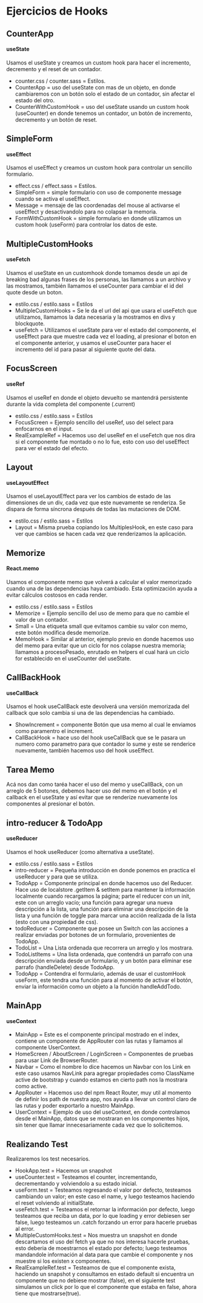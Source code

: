 # Ejercicios de Hooks

## CounterApp
#### useState
Usamos el useState y creamos un custom hook para hacer el incremento, decremento y el reset de un contador.

- counter.css / counter.sass = Estilos.
- CounterApp = uso del useState con mas de un objeto, en donde cambiaremos con un botón solo el estado de un contador, sin afectar el estado del otro.
- CounterWithCustomHook = uso del useState usando un custom hook (useCounter) en donde tenemos un contador, un botón de incremento, decremento y un botón de reset.

## SimpleForm
#### useEffect
Usamos el useEffect y creamos un custom hook para controlar un sencillo formulario.

- effect.css / effect.sass = Estilos.
- SimpleForm = simple formulario con uso de componente message cuando se activa el useEffect.
- Message = mensaje de las coordenadas del mouse al activarse el useEffect y desactivandolo para no colapsar la memoria.
- FormWithCustomHook = simple formulario en donde utilizamos un custom hook (useForm) para controlar los datos de este.

## MultipleCustomHooks
#### useFetch
Usamos el useState en un customhook donde tomamos desde un api de breaking bad algunas frases de los personas, las llamamos a un archivo y las mostramos, también llamamos el useCounter para cambiar el id del quote desde un boton.

- estilo.css / estilo.sass = Estilos
- MultipleCustomHooks = Se le da el url del api que usara el useFetch que utilizamos, llamamos la data necesaria y la mostramos en divs y blockquote.
- useFetch = Utilizamos el useState para ver el estado del componente, el useEffect para que muestre cada vez el loading, al presionar el boton en el componente anterior, y usamos el useCounter para hacer el incremento del id para pasar al siguiente quote del data.

## FocusScreen
#### useRef

Usamos el useRef en donde el objeto devuelto se mantendrá persistente durante la vida completa del componente (.current)

- estilo.css / estilo.sass = Estilos
- FocusScreen = Ejemplo sencillo del useRef, uso del select para enfocarnos en el input.
- RealExampleRef = Hacemos uso del useRef en el useFetch que nos dira si el componente fue montado o no lo fue, esto con uso del useEffect para ver el estado del efecto.

## Layout
#### useLayoutEffect

Usamos el useLayoutEffect para ver los cambios de estado de las dimensiones de un div, cada vez que este nuevamente se renderiza. Se dispara de forma síncrona después de todas las mutaciones de DOM.

- estilo.css / estilo.sass = Estilos
- Layout = Misma prueba copiando los MultiplesHook, en este caso para ver que cambios se hacen cada vez que renderizamos la aplicación.

## Memorize
#### React.memo

Usamos el componente memo que volverá a calcular el valor memorizado cuando una de las dependencias haya cambiado. Esta optimización ayuda a evitar cálculos costosos en cada render.

- estilo.css / estilo.sass = Estilos
- Memorize = Ejemplo sencillo del uso de memo para que no cambie el valor de un contador.
- Small = Una etiqueta small que evitamos cambie su valor con memo, este botón modifica desde memorize.
- MemoHook = Similar al anterior, ejemplo previo en donde hacemos uso del memo para evitar que un ciclo for nos colapse nuestra memoria; llamamos a procesoPesado, enrutado en helpers el cual hará un ciclo for establecido en el useCounter del useState.

## CallBackHook
#### useCallBack

Usamos el hook useCallBack este devolverá una versión memorizada del callback que solo cambia si una de las dependencias ha cambiado.

- ShowIncrement = componente Botón que usa memo al cual le enviamos como paramentro el increment.
- CallBackHook = hace uso del hook useCallBack que se le pasara un numero como parametro para que contador lo sume y este se renderice nuevamente, también hacemos uso del hook useEffect.

## Tarea Memo

Acá nos dan como taréa hacer el uso del memo y useCallBack, con un arreglo de 5 botones, debemos hacer uso del memo en el botón y el callback en el useState y así evitar que se renderize nuevamente los componentes al presionar el botón.

## intro-reducer & TodoApp
#### useReducer

Usamos el hook useReducer (como alternativa a useState).

- estilo.css / estilo.sass = Estilos
- intro-reducer = Pequeña introducción en donde ponemos en practica el useReducer y para que se utiliza.
- TodoApp = Componente principal en donde hacemos uso del Reducer. Hace uso de localstore .getItem & setItem para mantener la información localmente cuando recargamos la página; parte el reducer con un init, este con un arreglo vacío; una función para agregar una nueva descripción a la lista, una función para eliminar una descripción de la lista y una función de toggle para marcar una acción realizada de la lista (esto con una propiedad de css).
- todoReducer = Componente que posee un Switch con las acciones a realizar enviadas por botones de un formulario, provenientes de TodoApp.
- TodoList = Una Lista ordenada que recorrera un arreglo y los mostrara.
- TodoListItems = Una lista ordenada, que contendrá un parrafo con una descripción enviada desde un formulario, y un botón para eliminar ese parrafo (handleDelete) desde TodoApp.
- TodoApp = Contendra el formulario, además de usar el customHook useForm, este tendra una función para al momento de activar el botón, enviar la información como un objeto a la función handleAddTodo.

## MainApp
#### useContext

- MainApp = Este es el componente principal mostrado en el index, contiene un componente de AppRouter con las rutas y llamamos al componente UserContext.
- HomeScreen / AboutScreen / LoginScreen = Componentes de pruebas para usar Link de BrowserRouter.
- Navbar = Como el nombre lo dice hacemos un Navbar con los Link en este caso usamos NavLink para agregar propiedades como ClassName active de bootstrap y cuando estamos en cierto path nos la mostrara como active.
- AppRouter = Hacemos uso del npm React Router, muy util al momento de definir los path de nuestra app, nos ayuda a llevar un control claro de las rutas y poder exportarlo a nuestro MainApp.
- UserContext = Ejemplo de uso del useContext, en donde controlamos desde el MainApp, datos que se mostraran en los componentes hijos, sin tener que llamar innecesariamente cada vez que lo solicitemos.

## Realizando Test

Realizaremos los test necesarios.

- HookApp.test = Hacemos un snapshot
- useCounter.test = Testeamos el counter, incrementando, decrementando y volviendolo a su estado inicial.
- useForm.test = Testeamos regresando el valor por defecto, testeamos cambiando un valor; en este caso el name, y luego testeamos haciendo el reset volviendo al initialState.
- useFetch.test = Testeamos el retornar la información por defecto, luego testeamos que reciba un data, por lo que loading y error debiesen ser false, luego testeamos un .catch forzando un error para hacerle pruebas al error.
- MultipleCustomHooks.test = Nos muestra un snapshot en donde descartamos el uso del fetch ya que no nos interesa hacerle pruebas, esto deberia de moestrarnos el estado por defecto; luego testeamos mandandole información al data para que cambie el componente y nos muestre si los existen x componentes.
- RealExampleRef.test = Testeamos de que el componente exista, haciendo un snapshot y consultamos en estado default si encuentra un componente que no debiese mostrar (false), en el siguiente test simulamos un click por lo que el componente que estaba en false, ahora tiene que mostrarse(true).